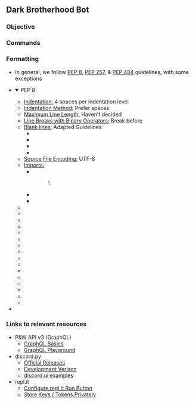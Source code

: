 ## Dark Brotherhood Bot

### Objective

### Commands

### Formatting
- In general, we follow [PEP 8](https://www.python.org/dev/peps/pep-0008/), [PEP 257](https://www.python.org/dev/peps/pep-0257/), & [PEP 484](https://www.python.org/dev/peps/pep-0484/) guidelines, with some exceptions
- <details open>
    <summary>PEP 8</summary>
    <ul>
        <li><a href='https://www.python.org/dev/peps/pep-0008/#indentation'>Indentation:</a> 4 spaces per indentation level</li>
        <li><a href='https://www.python.org/dev/peps/pep-0008/#tabs-or-spaces'>Indentation Method:</a> Prefer spaces</li>
        <li><a href='https://www.python.org/dev/peps/pep-0008/#maximum-line-length'>Maximum Line Length:</a> Haven't decided</li>
        <li><a href='https://www.python.org/dev/peps/pep-0008/#should-a-line-break-before-or-after-a-binary-operator'>Line Breaks with Binary Operators:</a> Break before</li>
        <li><a href='https://www.python.org/dev/peps/pep-0008/#blank-lines'>Blank lines:</a> Adapted Guidelines<ul>
            <li></li>
            <li></li>
            <li></li>
            <li></li>
        </ul></li>
        <li><a href='https://www.python.org/dev/peps/pep-0008/#source-file-encoding'> Source File Encoding:</a> UTF-8</li>
        <li><a href='https://www.python.org/dev/peps/pep-0008/#imports'>Imports: </a><ul>
            <li></li>
                <blockquote>
                    1. 
                </blockquote>
            <li></li>
            <li></li>
        </ul></li>
        <li><a href=''></a></li>
        <li><a href=''></a></li>
        <li><a href=''></a></li>
        <li><a href=''></a></li>
        <li><a href=''></a></li>
        <li><a href=''></a></li>
        <li><a href=''></a></li>
        <li><a href=''></a></li>
        <li><a href=''></a></li>
        <li><a href=''></a></li>
        <li><a href=''></a></li>
        <li><a href=''></a></li>
        <li><a href=''></a></li>
        <li><a href=''></a></li>
        <li><a href=''></a></li>
        <li><a href=''></a></li>
        
    </ul></details>
- 



### Links to relevant resources
- P&W API v3 (GraphQL)
    - [GraphQL Basics](https://graphql.org/learn/queries/)
    - [GraphQL Playground](https://api.politicsandwar.com/graphql-playground)
- discord.py
    - [Official Releases](https://pypi.org/project/discord.py/)
    - [Development Verison](https://github.com/Rapptz/discord.py)
    - [discord.ui examples](https://github.com/Rapptz/discord.py/tree/45d498c1b76deaf3b394d17ccf56112fa691d160/examples/views)
- repl.it
    - [Configure repl.it Run Button](https://docs.replit.com/programming-ide/configuring-run-button)
    - [Store Keys / Tokens Privately](https://docs.replit.com/programming-ide/storing-sensitive-information-environment-variables)